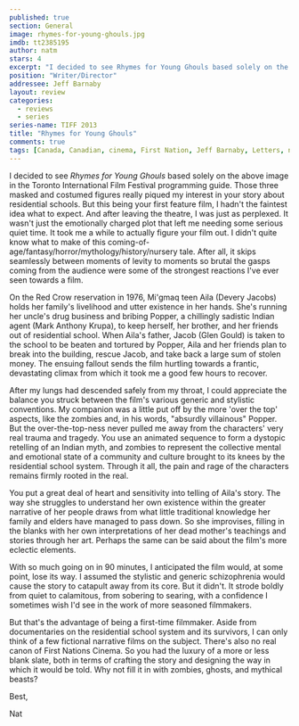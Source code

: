 ```yaml
---
published: true
section: General
image: rhymes-for-young-ghouls.jpg
imdb: tt2385195
author: natm 
stars: 4
excerpt: "I decided to see Rhymes for Young Ghouls based solely on the above image in the Toronto International Film Festival programming guide."
position: "Writer/Director"
addressee: Jeff Barnaby
layout: review
categories:
  - reviews
  - series
series-name: TIFF 2013
title: "Rhymes for Young Ghouls"
comments: true
tags: [Canada, Canadian, cinema, First Nation, Jeff Barnaby, Letters, native, TIFF, Toronto International Film Festival, writer/director, Zboriginal]
---
```

I decided to see _Rhymes for Young Ghouls_ based solely on the above image in the Toronto International Film Festival programming guide. Those three masked and costumed figures really piqued my interest in your story about residential schools. But this being your first feature film, I hadn't the faintest idea what to expect. And after leaving the theatre, I was just as perplexed. It wasn't just the emotionally charged plot that left me needing some serious quiet time. It took me a while to actually figure your film out. I didn't quite know what to make of this coming-of-age/fantasy/horror/mythology/history/nursery tale. After all, it skips seamlessly between moments of levity to moments so brutal the gasps coming from the audience were some of the strongest reactions I've ever seen towards a film.

On the Red Crow reservation in 1976, Mi'gmaq teen Aila (Devery Jacobs) holds her family's livelihood and utter existence in her hands. She's running her uncle's drug business and bribing Popper, a chillingly sadistic Indian agent (Mark Anthony Krupa), to keep herself, her brother, and her friends out of residential school. When Aila's father, Jacob (Glen Gould) is taken to the school to be beaten and tortured by Popper, Aila and her friends plan to break into the building, rescue Jacob, and take back a large sum of stolen money. The ensuing fallout sends the film hurtling towards a frantic, devastating climax from which it took me a good few hours to recover.

After my lungs had descended safely from my throat, I could appreciate the balance you struck between the film's various generic and stylistic conventions. My companion was a little put off by the more 'over the top' aspects, like the zombies and, in his words, "absurdly villainous" Popper. But the over-the-top-ness never pulled me away from the characters' very real trauma and tragedy. You use an animated sequence to form a dystopic retelling of an Indian myth, and zombies to represent the collective mental and emotional state of a community and culture brought to its knees by the residential school system. Through it all, the pain and rage of the characters remains firmly rooted in the real. 

You put a great deal of heart and sensitivity into telling of Aila's story. The way she struggles to understand her own existence within the greater narrative of her people draws from what little traditional knowledge her family and elders have managed to pass down. So she improvises, filling in the blanks with her own interpretations of her dead mother's teachings and stories through her art. Perhaps the same can be said about the film's more eclectic elements.

With so much going on in 90 minutes, I anticipated the film would, at some point, lose its way. I assumed the stylistic and generic schizophrenia would cause the story to catapult away from its core. But it didn't. It strode boldly from quiet to calamitous, from sobering to searing, with a confidence I sometimes wish I'd see in the work of more seasoned filmmakers.

But that's the advantage of being a first-time filmmaker. Aside from documentaries on the residential school system and its survivors, I can only think of a few fictional narrative films on the subject. There's also no real canon of First Nations Cinema. So you had the luxury of a more or less blank slate, both in terms of crafting the story and designing the way in which it would be told. Why not fill it in with zombies, ghosts, and mythical beasts? 

Best,

Nat